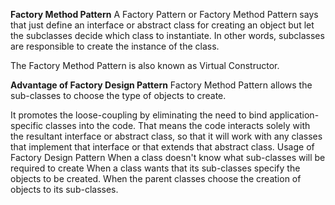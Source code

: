 **Factory Method Pattern**
A Factory Pattern or Factory Method Pattern says that just define an interface or abstract class for creating an object but let the subclasses decide which class to instantiate. In other words, subclasses are responsible to create the instance of the class.

The Factory Method Pattern is also known as Virtual Constructor.

**Advantage of Factory Design Pattern**
Factory Method Pattern allows the sub-classes to choose the type of objects to create.

It promotes the loose-coupling by eliminating the need to bind application-specific classes into the code. That means the code interacts solely with the resultant interface or abstract class, so that it will work with any classes that implement that interface or that extends that abstract class.
Usage of Factory Design Pattern
When a class doesn't know what sub-classes will be required to create
When a class wants that its sub-classes specify the objects to be created.
When the parent classes choose the creation of objects to its sub-classes.
